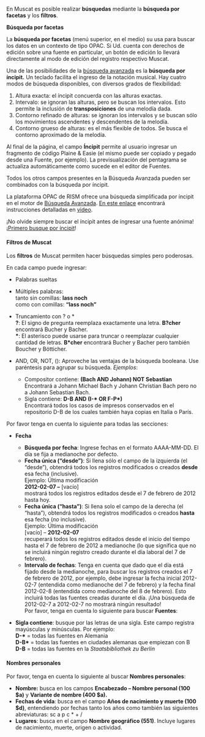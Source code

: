 En Muscat es posible realizar **búsquedas** mediante la **búsqueda por facetas** y los **filtros**.

**Búsqueda por facetas**

La **búsqueda por facetas** (menú superior, en el medio) su usa para buscar los datos en un contexto de tipo OPAC. Si Ud. cuenta con derechos de edición sobre una fuente en particular, un botón de edición lo llevará directamente al modo de edición del registro respectivo Muscat.

Una de las posibilidades de la [búsqueda avanzada](http://muscat.rism.info/advanced) es la  **búsqueda por íncipit.** Un teclado facilita el ingreso de la notación musical. Hay cuatro modos de búsqueda disponibles, con diversos grados de flexibilidad:

1. Altura exacta: el íncipit concuerda con las alturas exactas.
2. Intervalo: se ignoran las alturas, pero se buscan los intervalos. Esto permite la inclusión de **transposiciones** de una melodía dada.
3. Contorno refinado de alturas: se ignoran los intervalos y se buscan sólo los movimientos ascendentes y descendentes de la melodía.
4. Contorno grueso de alturas: es el más flexible de todos. Se busca el contorno aproximado de la melodía.

Al final de la página, el campo **Íncipit** permite al usuario ingresar un fragmento de código Plaine & Easie (el mismo puede ser copiado y pegado desde una Fuente, por ejemplo). La previsualización del pentagrama se actualiza automáticamente como sucede en el editor de Fuentes.

Todos los otros campos presentes en la Búsqueda Avanzada pueden ser combinados con la búsqueda por íncipit.

La plataforma OPAC de RISM ofrece una búsqueda simplificada por íncipit en el motor de [Búsqueda Avanzada](https://opac.rism.info/index.php?id=3&L=0). [En este enlace](https://opac.rism.info/index.php?id=8&L=0#c38) encontrará instrucciones detalladas en [video](https://youtu.be/HgXFyiXZq5M).

¡No olvide siempre buscar el íncipit antes de ingresar una fuente anónima! ¡[Primero busque por íncipit](https://youtu.be/kKc0zzc8cbo)!

#### Filtros de Muscat

Los **filtros** de Muscat permiten hacer búsquedas simples pero poderosas.

En cada campo puede ingresar:

- Palabras sueltas
- Múltiples palabras:  
tanto sin comillas: **lass noch**    
como con comillas: **“lass noch”**  
- Truncamiento con ? o \*  
**?**: El signo de pregunta reemplaza exactamente una letra. **B?cher** encontrará Bucher y Bacher.   
**\***: El asterisco puede usarse para truncar o reemplazar cualquier cantidad de letras. **B\*cher** encontrará Bucher y Bacher pero también Boucher y Bötticher.
- AND, OR, NOT, (): Aproveche las ventajas de la búsqueda booleana. Use paréntesis para agrupar su búsqueda. _Ejemplos_:

  - Compositor contiene: **(Bach AND Johann) NOT Sebastian**  
Encontrará a Johann Michael Bach y Johann Christian Bach pero no a Johann Sebastian Bach.  
  - Sigla contiene: **D-B AND (I-\* OR F-P\*)**  
Encontrará todos los casos de impresos conservados en el repositorio D-B de los cuales también haya copias en Italia o París.  

Por favor tenga en cuenta lo siguiente para todas las secciones:

- **Fecha**

  - **Búsqueda por fecha**: Ingrese fechas en el formato AAAA-MM-DD. El día se fija a medianoche por defecto.
  - **Fecha única (“desde”)**: Si llena sólo el campo de la izquierda (el “desde”), obtendrá todos los registros modificados o creados **desde** esa fecha (inclusive).  
Ejemplo: Última modificación  
**2012-02-07 –** [vacío]  
mostrará todos los registros editados desde el 7 de febrero de 2012 hasta hoy.
  - **Fecha única (“hasta”)**: Si llena solo el campo de la derecha (el “hasta”), obtendrá todos los registros modificados o creados **hasta** esa fecha (_no_ inclusive).  
Ejemplo: Última modificación  
[vacío] – **2012-02-07**  
recuperará todos los registros editados desde el inicio del tiempo hasta el 7 de febrero de 2012 a medianoche (lo que significa que no se incluirá ningún registro creado durante el día laboral del 7 de febrero).  
  - **Intervalo de fechas**: Tenga en cuenta que dado que el día está fijado desde la medianoche, para buscar los registros creados el 7 de febrero de 2012, por ejemplo, debe ingresar la fecha inicial 2012-02-7 (entendida como medianoche del 7 de febrero) y la fecha final 2012-02-8 (entendida como medianoche del 8 de febrero). Esto incluirá todas las fuentes creadas durante el día. ¡Una búsqueda de 2012-02-7 a 2012-02-7 no mostrará ningún resultado!  
Por favor, tenga en cuenta lo siguiente para buscar **Fuentes**:
- **Sigla contiene**: busque por las letras de una sigla. Este campo registra mayúsculas y minúsculas. Por ejemplo:  
**D-\*** = todas las fuentes en Alemania  
**D-B\*** = todas las fuentes en ciudades alemanas que empiezan con B  
**D-B** = todas las fuentes en la _Staatsbibliothek zu Berlin_  

#### Nombres personales

Por favor, tenga en cuenta lo siguiente al buscar **Nombres personales**:

- **Nombre:** busca en los campos **Encabezado – Nombre personal (100 $a)** y **Variante de nombre (400 $a).**
- **Fechas de vida**: busca en el campo **Años de nacimiento y muerte (100 $d)**, entendiendo por fechas tanto los años como también las siguientes abreviaturas: sc a p c \* + /
- **Lugares**: busca en el campo **Nombre geográfico (551)**. Incluye lugares de nacimiento, muerte, origen o actividad.
